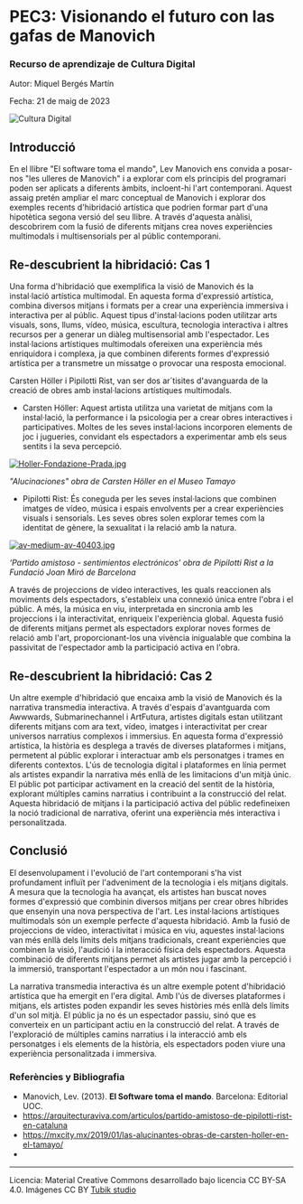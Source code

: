 # PEC3: Visionando el futuro con las gafas de Manovich 

### Recurso de aprendizaje de Cultura Digital 


Autor: Miquel Bergés Martín 


Fecha: 21 de maig de 2023

![Cultura Digital](https://miro.medium.com/max/1400/0*9PyyNvrO2PcD3KuU.png) 



## Introducció

En el llibre "El software toma el mando", Lev Manovich ens convida a posar-nos "les ulleres de Manovich" i a explorar com els principis del programari poden ser aplicats a diferents àmbits, incloent-hi l'art contemporani. Aquest assaig pretén ampliar el marc conceptual de Manovich i explorar dos exemples recents d'hibridació artística que podrien formar part d'una hipotètica segona versió del seu llibre. A través d'aquesta anàlisi, descobrirem com la fusió de diferents mitjans crea noves experiències multimodals i multisensorials per al públic contemporani.


## Re-descubrient la hibridació: Cas 1

Una forma d'hibridació que exemplifica la visió de Manovich és la instal·lació artística multimodal. En aquesta forma d'expressió artística, combina diversos mitjans i formats per a crear una experiència immersiva i interactiva per al públic. Aquest tipus d'instal·lacions poden utilitzar arts visuals, sons, llums, vídeo, música, escultura, tecnologia interactiva i altres recursos per a generar un diàleg multisensorial amb l'espectador. Les instal·lacions artístiques multimodals ofereixen una experiència més enriquidora i complexa, ja que combinen diferents formes d'expressió artística per a transmetre un missatge o provocar una resposta emocional. 

Carsten Höller i Pipilotti Rist, van ser dos ar´tisites d'avanguarda de la creació de obres amb instal·lacions artístiques multimodals.
* Carsten Höller: Aquest artista utilitza una varietat de mitjans com la instal·lació, la performance i la psicologia per a crear obres interactives i participatives. Moltes de les seves instal·lacions incorporen elements de joc i jugueries, convidant els espectadors a experimentar amb els seus sentits i la seva percepció.

[![Holler-Fondazione-Prada.jpg](https://i.postimg.cc/zfZ3KQnj/Holler-Fondazione-Prada.jpg)](https://postimg.cc/9DbWjJgR)

*"Alucinaciones" obra de Carsten Höller en el Museo Tamayo*
* Pipilotti Rist: És coneguda per les seves instal·lacions que combinen imatges de vídeo, música i espais envolvents per a crear experiències visuals i sensorials. Les seves obres solen explorar temes com la identitat de gènere, la sexualitat i la relació amb la natura.

[![av-medium-av-40403.jpg](https://i.postimg.cc/fbnjyBk4/av-medium-av-40403.jpg)](https://postimg.cc/DS6bYQq5)

*‘Partido amistoso - sentimientos electrónicos’ obra de Pipilotti Rist a la Fundació Joan Miró de Barcelona*



A través de projeccions de vídeo interactives, les quals reaccionen als moviments dels espectadors, s'estableix una connexió única entre l'obra i el públic. A més, la música en viu, interpretada en sincronia amb les projeccions i la interactivitat, enriqueix l'experiència global. Aquesta fusió de diferents mitjans permet als espectadors explorar noves formes de relació amb l'art, proporcionant-los una vivència inigualable que combina la passivitat de l'espectador amb la participació activa en l'obra.


## Re-descubrient la hibridació: Cas 2

Un altre exemple d'hibridació que encaixa amb la visió de Manovich és la narrativa transmedia interactiva. A través d'espais d'avantguarda com Awwwards, Submarinechannel i ArtFutura, artistes digitals estan utilitzant diferents mitjans com ara text, vídeo, imatges i interactivitat per crear universos narratius complexos i immersius. En aquesta forma d'expressió artística, la història es desplega a través de diverses plataformes i mitjans, permetent al públic explorar i interactuar amb els personatges i trames en diferents contextos. L'ús de tecnologia digital i plataformes en línia permet als artistes expandir la narrativa més enllà de les limitacions d'un mitjà únic. El públic pot participar activament en la creació del sentit de la història, explorant múltiples camins narratius i contribuint a la construcció del relat. Aquesta hibridació de mitjans i la participació activa del públic redefineixen la noció tradicional de narrativa, oferint una experiència més interactiva i personalitzada.


## Conclusió

El desenvolupament i l'evolució de l'art contemporani s'ha vist profundament influït per l'adveniment de la tecnologia i els mitjans digitals. A mesura que la tecnologia ha avançat, els artistes han buscat noves formes d'expressió que combinin diversos mitjans per crear obres híbrides que ensenyin una nova perspectiva de l'art. Les instal·lacions artístiques multimodals són un exemple perfecte d'aquesta hibridació. Amb la fusió de projeccions de vídeo, interactivitat i música en viu, aquestes instal·lacions van més enllà dels límits dels mitjans tradicionals, creant experiències que combinen la visió, l'audició i la interacció física dels espectadors. Aquesta combinació de diferents mitjans permet als artistes jugar amb la percepció i la immersió, transportant l'espectador a un món nou i fascinant.

La narrativa transmedia interactiva és un altre exemple potent d'hibridació artística que ha emergit en l'era digital. Amb l'ús de diverses plataformes i mitjans, els artistes poden expandir les seves històries més enllà dels límits d'un sol mitjà. El públic ja no és un espectador passiu, sinó que es converteix en un participant actiu en la construcció del relat. A través de l'exploració de múltiples camins narratius i la interacció amb els personatges i els elements de la història, els espectadors poden viure una experiència personalitzada i immersiva. 


### Referències y Bibliografia

* Manovich, Lev. (2013). **El Software toma el mando**. Barcelona: Editorial UOC. 
* https://arquitecturaviva.com/articulos/partido-amistoso-de-pipilotti-rist-en-cataluna
* https://mxcity.mx/2019/01/las-alucinantes-obras-de-carsten-holler-en-el-tamayo/
* 


----

Licencia: Material Creative Commons desarrollado bajo licencia CC BY-SA 4.0. Imágenes CC BY [Tubik studio](https://blog.tubikstudio.com/how-to-create-original-flat-illustrations-designers-tips/) 
